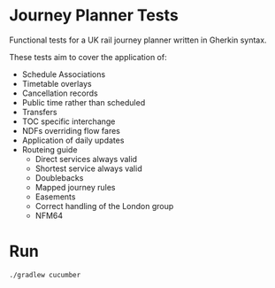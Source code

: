 # Journey Planner Tests

Functional tests for a UK rail journey planner written in Gherkin syntax.

These tests aim to cover the application of:

* Schedule Associations
* Timetable overlays
* Cancellation records
* Public time rather than scheduled
* Transfers
* TOC specific interchange
* NDFs overriding flow fares
* Application of daily updates
* Routeing guide
  * Direct services always valid
  * Shortest service always valid
  * Doublebacks
  * Mapped journey rules
  * Easements
  * Correct handling of the London group
  * NFM64

# Run

```
./gradlew cucumber
```

